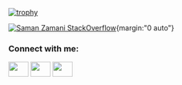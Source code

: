 [![trophy](https://github-profile-trophy.vercel.app/?username=samanzamani&no-frame=true)](https://github.com/samanzamani)

[![Saman Zamani StackOverflow](https://github-readme-stackoverflow.vercel.app/?userID=2843041)](https://stackoverflow.com/users/2843041/saman){margin:"0 auto"}


<h3 align="left">Connect with me:</h3>
<p align="left">
<a href="your link" target="blank"><img align="center" src="https://cdn.jsdelivr.net/npm/simple-icons@3.0.1/icons/twitter.svg" alt="" height="30" width="40" /></a>
<a href="your link" target="blank"><img align="center" src="https://cdn.jsdelivr.net/npm/simple-icons@3.0.1/icons/linkedin.svg" alt="" height="30" width="40" /></a>
<a href="your link" target="blank"><img align="center" src="https://cdn.jsdelivr.net/npm/simple-icons@3.0.1/icons/instagram.svg" alt="" height="30" width="40" /></a>
</p>
